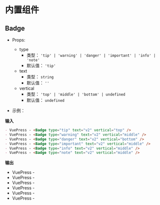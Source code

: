 # 内置组件

<NpmBadge package="@vuepress/theme-default" />

## Badge <Badge text="badge" />

- Props:

  - type
    - 类型： `'tip' | 'warning' | 'danger' | 'important' | 'info' | 'note'`
    - 默认值： `'tip'`
  - text
    - 类型： `string`
    - 默认值： `''`
  - vertical
    - 类型： `'top' | 'middle' | 'bottom' | undefined`
    - 默认值： `undefined`

- 示例：

**输入**

```md
- VuePress - <Badge type="tip" text="v2" vertical="top" />
- VuePress - <Badge type="warning" text="v2" vertical="middle" />
- VuePress - <Badge type="danger" text="v2" vertical="bottom" />
- VuePress - <Badge type="important" text="v2" vertical="middle" />
- VuePress - <Badge type="info" text="v2" vertical="middle" />
- VuePress - <Badge type="note" text="v2" vertical="middle" />
```

**输出**

- VuePress - <Badge type="tip" text="v2" vertical="top" />
- VuePress - <Badge type="warning" text="v2" vertical="middle" />
- VuePress - <Badge type="danger" text="v2" vertical="bottom" />
- VuePress - <Badge type="important" text="v2" vertical="middle" />
- VuePress - <Badge type="info" text="v2" vertical="middle" />
- VuePress - <Badge type="note" text="v2" vertical="middle" />
